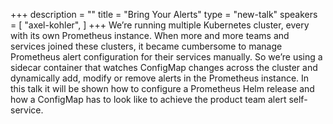 +++
description = ""
title = "Bring Your Alerts"
type = "new-talk"
speakers = [
        "axel-kohler",
]
+++
We’re running multiple Kubernetes cluster, every with its own Prometheus instance. When more and more teams and services joined these clusters, it became cumbersome to manage Prometheus alert configuration for their services manually. So we’re using a sidecar container that watches ConfigMap changes across the cluster and dynamically add, modify or remove alerts in the Prometheus instance. In this talk it will be shown how to configure a Prometheus Helm release and how a ConfigMap has to look like to achieve the product team alert self-service.